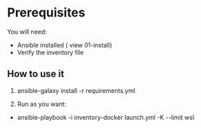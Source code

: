 # Prerequisites

You will need:

- Ansible installed ( view 01-install)
- Verify the inventory file

## How to use it

1) ansible-galaxy install -r requirements.yml

2) Run as you want:

- ansible-playbook -i inventory-docker launch.yml -K --limit wsl